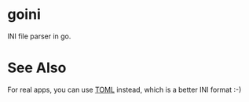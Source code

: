 # goini
INI file parser in go.

# See Also
For real apps, you can use [TOML](https://github.com/BurntSushi/toml) instead, which is a better INI format :-)
